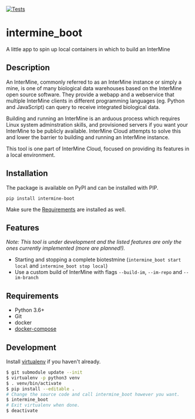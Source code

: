 [![Tests](https://github.com/intermine/intermine_boot/workflows/tests/badge.svg?branch=master)](https://github.com/intermine/intermine_boot/actions?query=workflow%3A%22tests%22)

# intermine_boot

A little app to spin up local containers in which to build an InterMine

## Description

An InterMine, commonly referred to as an InterMine instance or simply a mine, is one of many biological data warehouses based on the InterMine open source software. They provide a webapp and a webservice that multiple InterMine clients in different programming languages (eg. Python and JavaScript) can query to receive integrated biological data.

Building and running an InterMine is an arduous process which requires Linux system adminstration skills, and provisioned servers if you want your InterMine to be publicly available. InterMine Cloud attempts to solve this and lower the barrier to building and running an InterMine instance.

This tool is one part of InterMine Cloud, focused on providing its features in a local environment.

## Installation

The package is available on PyPI and can be installed with PIP.

```
pip install intermine-boot
```

Make sure the [Requirements](README.md#requirements) are installed as well.

## Features

*Note: This tool is under development and the listed features are only the ones currently implemented (more are planned!).*

- Starting and stopping a complete biotestmine (`intermine_boot start local` and `intermine_boot stop local`)
- Use a custom build of InterMine with flags `--build-im`, `--im-repo` and `--im-branch`

## Requirements
- Python 3.6+
- Git
- docker
- [docker-compose](https://docs.docker.com/compose/install/)

## Development

Install [virtualenv](https://virtualenv.pypa.io/en/stable/installation/) if you haven't already.

```bash
$ git submodule update --init
$ virtualenv -p python3 venv
$ . venv/bin/activate
$ pip install --editable .
# Change the source code and call intermine_boot however you want.
$ intermine_boot
# Exit virtualenv when done.
$ deactivate
```

